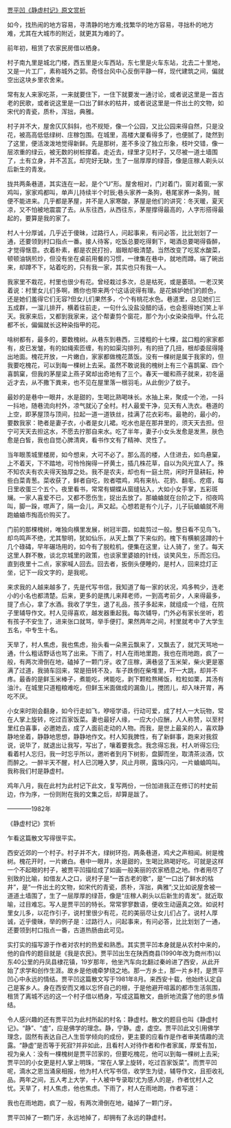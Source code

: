 [贾平凹《静虚村记》原文赏析](https://www.vrrw.net/wx/8661.html)

如今，找热闹的地方容易，寻清静的地方难;找繁华的地方容易，寻拙朴的地方难，尤其在大城市的附近，就更其为难的了。

前年初，租赁了农家民房借以栖身。

村子南九里是城北门楼，西五里是火车西站，东七里是火车东站，北去二十里地，又是一片工厂，素称城外之郭。奇怪台风中心反倒平静一样，现代建筑之间，偏就空出这块乡里农舍来。

常有友人来家吃茶，一来就要住下，一住下就要发一通讨论，或者说这里是一首古老的民歌，或者说这里是一口出了鲜水的枯井，或者说这里是一件出土的文物，如宋代的青瓷，质朴，浑拙，典雅。



村子并不大，屋舍仄仄斜斜，也不规矩，像一个公园，又比公园来得自然，只是没花，被高高低低绿树、庄稼包围。在城里，高楼大厦看得多了，也便腻了，陡然到了这里，便活泼泼地觉得新鲜。先是那树，差不多没了独立形象，枝叶交错，像一层浓重的绿云，被无数的树桩撑着。走近去，绿里才见村子，又尽被一道土墙围了，土有立身，并不苫瓦，却完好无缺，生了一层厚厚的绿苔，像是庄稼人剃头以后新生的青发。

拢共两条巷道，其实连在一起，是个“U”形。屋舍相对，门对着门，窗对着窗;一家鸡叫，家家鸡都叫，单声儿持续半个时辰;巷头家养一条狗，巷尾家养一条狗，贼便不能进来。几乎都是茅屋，并不是人家寒酸，茅屋是他们的讲究：冬天暖，夏天凉，又不怕被地震震了去。从东往西，从西往东，茅屋撑得最高的，人字形搭得最起的，要算是我的家了。

村人十分厚诚，几乎近于傻昧，过路行人，问起事来，有问必答，比比划划了一通，还要领到村口指点一番。接人待客，吃饭总要吃得剩下，喝酒总要喝得昏醉，才觉得惬意。衣着朴素，都是农民打扮，眉眼却极清楚。当然改变了吃浆水酸菜，顿顿油锅煎炒，但没有坐在桌前用餐的习惯，一律集在巷中，就地而蹲。端了碗出来，却蹲不下，站着吃的，只有我一家，其实也只有我一人。

我家里不栽花，村里也很少有花。曾经栽过多次，总是枯死，或是萎琐。一老汉笑着说：村里女儿们多啊，瞧你也带来两个!这话说得有理。是花嫉妒她们的颜色，还是她们羞得它们无容?但女儿们果然多，个个有桃花水色。巷道里，总见她们三五成群，一溜儿排开，横着往前走，一句什么没盐没醋的话，也会惹得她们笑上半天。我家来后，又都到我家来，这个帮妻剪个窗花，那个为小女染染指甲。什么花都不长，偏偏就长这种染指甲的花。

啥树都有，最多的，要数槐树。从巷东到巷西，三搂粗的十七棵，盆口粗的家家都有，皮已发皱，有的如绳索匝缠，有的如渠沟排列，有的扭了几扭，根却委屈得隆出地面。槐花开放，一片嫩白，家家都做槐花蒸饭。没有一棵树是属于我家的，但我要吃槐花，可以到每一棵树上去采。虽然不敢说我的槐树上有三个喜鹊窠、四个喜鹊窠，但我的茅屋梁上燕子窝却出奇地有了三个。春天一暖和燕子就来，初冬逼近才去，从不撒下粪来，也不见在屋里落一根羽毛，从此倒少了蚊子。

最妙的是巷中一眼井，水是甜的，生喝比熟喝味长。水抽上来，聚成一个池，一抖一抖地，随巷流向村外，凉气就沁了全村。村人最爱干净，见天有人洗衣。巷道的上空，即茅屋顶与顶间，拉起一道一道铁丝，挂满了花衣彩布。最艳的，最小的，要数我家：艳者是妻子衣，小者是女儿裙。吃水也是在那井里的，须天天去担。但宁可天天去担这水，不愿去拧那自来水。吃了半年，妻子小女头发愈是发黑，肤色愈是白皙，我也自觉心脾清爽，看书作文有了精神、灵性了。

当年眼羡城里楼房，如今想来，大可不必了。那么高的楼，人住进去，如鸟悬窠，上不着天，下不踏地，可怜怜掬得一抔黄土，插几株花草，自以为风光宜人了。殊不知农夫有农夫得天独厚之处。我不是农夫，却也有一庭土院，闲时开垦耕耘，种些白菜青葱。菜收获了，鲜者自吃，败者喂鸡，鸡有来杭、花豹、翻毛、疙瘩，每日里收蛋三个五个。夜里看书，常常有蝴蝶从窗缝钻入，大如小女手掌，五彩斑斓。一家人喜爱不已，又都不愿伤生，捉出去放了。那蛐蛐就在台阶之下，彻夜鸣叫，脚一跺，噤声了，隔一会儿，声又起。心想若是有个儿子，儿子玩蛐蛐就不用跑蛐蛐市掏高价购买了。

门前的那棵槐树，唯独向横里发展，树冠半圆，如裁剪过一般。整日看不见鸟飞，却鸟鸣声不绝，尤其黎明，犹如仙乐，从天上飘了下来似的。槐下有横躺竖蹲的十几个碌碡，早年碾场用的，如今有了脱粒机，便集在这里，让人骑了，坐了。每天这里人群不散，谈北京城里的政策，也谈家里婆娘的针线，谈笑风生，乐而忘归。直到夜里十二点，家家喊人回去。回去者，扳倒头便睡的，是村人，回来捻灯正坐，记下一段文字的，是我呢。

来求我的人越来越多了，先是代写书信，我知道了每一家的状况，鸡多鸭少，连老小的小名也都清楚。后来，更多的是携儿来拜老师，一到高考前夕，人来得最多，提了点心，拿了水酒。我收了学生，退了礼品，孩子多起来，就组成一个组，在院子里辅导作文。村人见得喜欢，越发器重起我。每次辅导，门外必有家长坐听，若有孩子不安生了，进来张口就骂，举手便打。果然两年之间，村里就考中了大学生五名，中专生十名。

天旱了，村人焦虑，我也焦虑，抬头看一朵黑云飘来了，又飘去了，就咒天骂地一通，什么粗话野话也骂了出来。下雨了，村人在雨地里跑，我也在雨地跑，疯了一般，有两次滑倒在地，磕掉了一颗门牙。收了庄稼，满巷竖了玉米架，柴火更是塞满了过道，我骑车回来，常是扭转不及，车子跌倒在柴堆里，吓一大跳，却并不疼。最香的是鲜玉米棒子，煮能吃，烤能吃，剥下颗粒熬稀饭，粒粒如栗，其汤有油汁。在城里只道粗粮难吃，但鲜玉米面做成的漏鱼儿，搅团儿，却入味开胃，再吃不厌。

小女来时刚会翻身，如今行走如飞，咿哑学语，行动可爱，成了村人一大玩物，常在人掌上旋转，吃过百家饭菜。妻也最好人缘，一应大小应酬，人人称赞，以至村里红白喜事，必邀她去，成了人面前走动的人物。而我，是世上最呆的人，喜欢静静地坐着，静静地思想，静静地作文。村人知我脾性，有了新鲜事，跑来对我叙说，说毕了，就退出让我写，写出了，嚷着要我念。我念得忘我，村人听得忘归;看着村人忘归，我一时忘乎所以，邀听者到月下树影，盘脚而坐，取清茶淡酒，饮而醉之。一醉半天不醒，村人已沉睡入梦，风止月暝，露珠闪闪，一片蛐蛐鸣叫。我称我们村是静虚村。

鸡年八月，我在此村为此村记下此文，复写两份，一份加进我正在修订的村史前边，作为序，一份则附在我的文集之后，却算是跋了。

————1982年

《静虚村记》赏析

乍看这篇散文写得很平实。

西安近郊的一个村子。村子并不大，绿树环抱，两条巷道，鸡犬之声相闻。树是槐树。槐花开时，一片嫩白。巷中一眼井，水是甜的，生喝比熟喝好吃。可就是这样一个不起眼的村子，被贾平凹描绘成了如画一般美丽的农家栖息之地。作者用尽了别致的比喻，如借友人之口，说村子是“一首古老的歌”，是“一口出了鲜水的枯井”，是“一件出土的文物，如宋代的青瓷，质朴，浑拙，典雅”;又比如说屋舍被一道道土墙围了，生了一层厚厚的绿苔，像是“庄稼人剃头以后新生的青发”。就近取喻，过目难忘。写人是贾平凹的特长。常常寥寥数语，便收生动逼真之效。如说村里女儿多，以花作引子，说村里很少有花，花的美丽尽让女儿们占了。说村人厚诚，近乎傻昧，举的例子是：过路行人，问起事来，有问必答，比比划划了一通，还要领到村口指点一番，古道热肠由此可见。

实打实的描写源于作者对农村的热爱和熟悉。其实贾平凹本身就是从农村中来的，他的自传的题目就是《我是农民》。贾平凹出生在陕西商县(1990年改为商州市)以东40公里的丹凤县棣花镇，19岁那年，他坐汽车向北翻过秦岭进了西安，从此开始了求学和创作生涯。故乡是他魂牵梦绕之地。那一方乡土，那一片乡村，是贾平凹心中永远的情结。贾平凹这篇散文写于1981年8月。来西安十载，他始终认定自己是客乡人。身在西安而又难以忘怀自己的根，于是他避开喧嚣的都市生活氛围，租赁了离城不远的这一个村子借以栖身，写成这篇散文，曲折地流露了他的思乡情结。

令人感兴趣的还有贾平凹为此村所起的村名：静虚村。散文的题目也叫《静虚村记》。“静”、“虚”，应是佛学的理念。静，宁静。虚，虚空。贾平凹此文引用佛学理念，固然有表达自己人生哲学倾向的成份，更主要的应看作是作者审美情趣的流露。“静虚”是否等于死寂?并非如此，且看村人对待作者和作者家属，厚爱有加，视为亲人：没有一棵槐树是贾平凹家的，但要吃槐花，他可以到每一棵树上去采;贾平凹的小女更是村人掌上明珠，“常在人掌上旋转，吃过百家饭菜”。而贾平凹呢，滴水之恩当涌泉相报，他为村人代写书信，收学生为徒，辅导作文，且拒收礼品。两年之间，五人考上大学，十人被中专录取!尤为感人的是，作者忧村人之忧。天旱了，村人焦虑，他也焦虑。下雨了，村人在雨地跑，作者写道：

我也在雨地跑，疯了一般，有两次滑倒在地，磕掉了一颗门牙。

贾平凹掉了一颗门牙，永远地掉了，却拥有了永远的静虚村。

